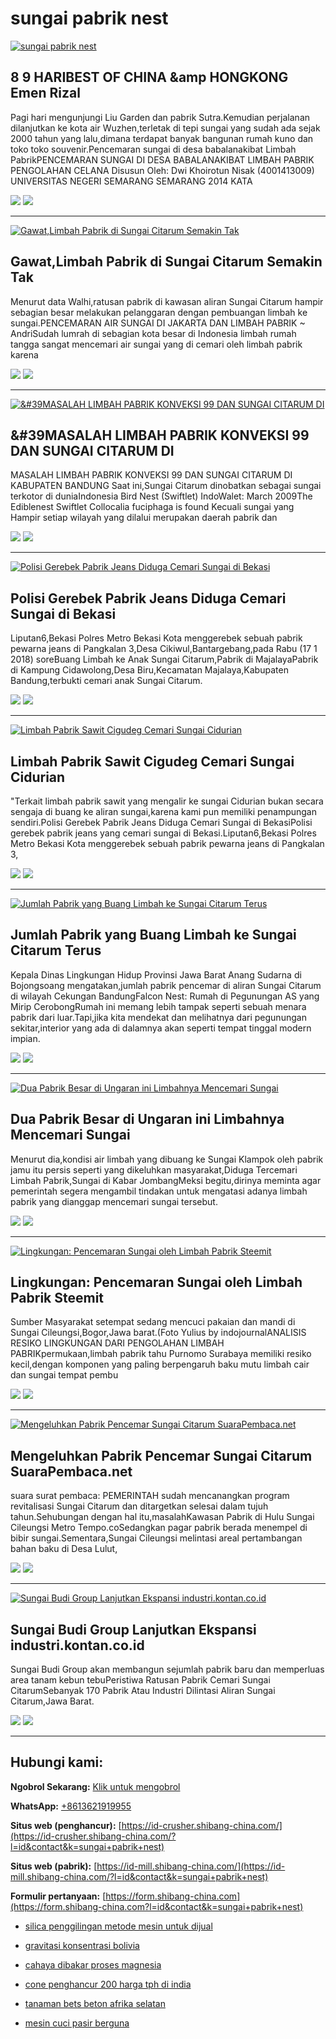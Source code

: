 # sungai pabrik nest

<a href="https://swt.shibang-china.com/?l=id&img&k=sungai+pabrik+nest" target="_blank">![sungai pabrik nest](http://static.shibang-china.com/all-800x300/304.jpg)</a>

## 8 9 HARIBEST OF CHINA &amp HONGKONG Emen Rizal
Pagi hari mengunjungi Liu Garden dan pabrik Sutra.Kemudian perjalanan dilanjutkan ke kota air Wuzhen,terletak di tepi sungai yang sudah ada sejak 2000 tahun yang lalu,dimana terdapat banyak bangunan rumah kuno dan toko toko souvenir.Pencemaran sungai di desa babalanakibat Limbah PabrikPENCEMARAN SUNGAI DI DESA BABALANAKIBAT LIMBAH PABRIK PENGOLAHAN CELANA Disusun Oleh: Dwi Khoirotun Nisak (4001413009) UNIVERSITAS NEGERI SEMARANG SEMARANG 2014 KATA


<a href="https://whatsapp.shibangsoft.com/WhatsApp.php" target="_blank" title="WhatsApp">![](http://static.shibang-china.com/icon/whatsapp.png)</a> <a href="https://swt.shibang-china.com/?l=id&icon&k=sungai+pabrik+nest" target="_blank">![](http://static.shibang-china.com/icon/chat-id.png)</a>

---

<a href="https://swt.shibang-china.com/?l=id&img&k=sungai+pabrik+nest" target="_blank">![Gawat,Limbah Pabrik di Sungai Citarum Semakin Tak](http://static.shibang-china.com/all-800x300/699.jpg)</a>

## Gawat,Limbah Pabrik di Sungai Citarum Semakin Tak
Menurut data Walhi,ratusan pabrik di kawasan aliran Sungai Citarum hampir sebagian besar melakukan pelanggaran dengan pembuangan limbah ke sungai.PENCEMARAN AIR SUNGAI DI JAKARTA DAN LIMBAH PABRIK ~ AndriSudah lumrah di sebagian kota besar di Indonesia limbah rumah tangga sangat mencemari air sungai yang di cemari oleh limbah pabrik karena


<a href="https://whatsapp.shibangsoft.com/WhatsApp.php" target="_blank" title="WhatsApp">![](http://static.shibang-china.com/icon/whatsapp.png)</a> <a href="https://swt.shibang-china.com/?l=id&icon&k=sungai+pabrik+nest" target="_blank">![](http://static.shibang-china.com/icon/chat-id.png)</a>

---

<a href="https://swt.shibang-china.com/?l=id&img&k=sungai+pabrik+nest" target="_blank">![&#39MASALAH LIMBAH PABRIK KONVEKSI 99 DAN SUNGAI CITARUM DI](http://static.shibang-china.com/all-800x300/1304.jpg)</a>

## &#39MASALAH LIMBAH PABRIK KONVEKSI 99 DAN SUNGAI CITARUM DI
MASALAH LIMBAH PABRIK KONVEKSI 99 DAN SUNGAI CITARUM DI KABUPATEN BANDUNG Saat ini,Sungai Citarum dinobatkan sebagai sungai terkotor di duniaIndonesia Bird Nest (Swiftlet) IndoWalet: March 2009The Ediblenest Swiftlet Collocalia fuciphaga is found Kecuali sungai yang Hampir setiap wilayah yang dilalui merupakan daerah pabrik dan


<a href="https://whatsapp.shibangsoft.com/WhatsApp.php" target="_blank" title="WhatsApp">![](http://static.shibang-china.com/icon/whatsapp.png)</a> <a href="https://swt.shibang-china.com/?l=id&icon&k=sungai+pabrik+nest" target="_blank">![](http://static.shibang-china.com/icon/chat-id.png)</a>

---

<a href="https://swt.shibang-china.com/?l=id&img&k=sungai+pabrik+nest" target="_blank">![Polisi Gerebek Pabrik Jeans Diduga Cemari Sungai di Bekasi](http://static.shibang-china.com/all-800x300/1492.jpg)</a>

## Polisi Gerebek Pabrik Jeans Diduga Cemari Sungai di Bekasi
Liputan6,Bekasi Polres Metro Bekasi Kota menggerebek sebuah pabrik pewarna jeans di Pangkalan 3,Desa Cikiwul,Bantargebang,pada Rabu (17 1 2018) soreBuang Limbah ke Anak Sungai Citarum,Pabrik di MajalayaPabrik di Kampung Cidawolong,Desa Biru,Kecamatan Majalaya,Kabupaten Bandung,terbukti cemari anak Sungai Citarum.


<a href="https://whatsapp.shibangsoft.com/WhatsApp.php" target="_blank" title="WhatsApp">![](http://static.shibang-china.com/icon/whatsapp.png)</a> <a href="https://swt.shibang-china.com/?l=id&icon&k=sungai+pabrik+nest" target="_blank">![](http://static.shibang-china.com/icon/chat-id.png)</a>

---

<a href="https://swt.shibang-china.com/?l=id&img&k=sungai+pabrik+nest" target="_blank">![Limbah Pabrik Sawit Cigudeg Cemari Sungai Cidurian](http://static.shibang-china.com/all-800x300/460.jpg)</a>

## Limbah Pabrik Sawit Cigudeg Cemari Sungai Cidurian
"Terkait limbah pabrik sawit yang mengalir ke sungai Cidurian bukan secara sengaja di buang ke aliran sungai,karena kami pun memiliki penampungan sendiri.Polisi Gerebek Pabrik Jeans Diduga Cemari Sungai di BekasiPolisi gerebek pabrik jeans yang cemari sungai di Bekasi.Liputan6,Bekasi Polres Metro Bekasi Kota menggerebek sebuah pabrik pewarna jeans di Pangkalan 3,


<a href="https://whatsapp.shibangsoft.com/WhatsApp.php" target="_blank" title="WhatsApp">![](http://static.shibang-china.com/icon/whatsapp.png)</a> <a href="https://swt.shibang-china.com/?l=id&icon&k=sungai+pabrik+nest" target="_blank">![](http://static.shibang-china.com/icon/chat-id.png)</a>

---

<a href="https://swt.shibang-china.com/?l=id&img&k=sungai+pabrik+nest" target="_blank">![Jumlah Pabrik yang Buang Limbah ke Sungai Citarum Terus](http://static.shibang-china.com/all-800x300/1018.jpg)</a>

## Jumlah Pabrik yang Buang Limbah ke Sungai Citarum Terus
Kepala Dinas Lingkungan Hidup Provinsi Jawa Barat Anang Sudarna di Bojongsoang mengatakan,jumlah pabrik pencemar di aliran Sungai Citarum di wilayah Cekungan BandungFalcon Nest: Rumah di Pegunungan AS yang Mirip CerobongRumah ini memang lebih tampak seperti sebuah menara pabrik dari luar.Tapi,jika kita mendekat dan melihatnya dari pegunungan sekitar,interior yang ada di dalamnya akan seperti tempat tinggal modern impian.


<a href="https://whatsapp.shibangsoft.com/WhatsApp.php" target="_blank" title="WhatsApp">![](http://static.shibang-china.com/icon/whatsapp.png)</a> <a href="https://swt.shibang-china.com/?l=id&icon&k=sungai+pabrik+nest" target="_blank">![](http://static.shibang-china.com/icon/chat-id.png)</a>

---

<a href="https://swt.shibang-china.com/?l=id&img&k=sungai+pabrik+nest" target="_blank">![Dua Pabrik Besar di Ungaran ini Limbahnya Mencemari Sungai](http://static.shibang-china.com/all-800x300/535.jpg)</a>

## Dua Pabrik Besar di Ungaran ini Limbahnya Mencemari Sungai
Menurut dia,kondisi air limbah yang dibuang ke Sungai Klampok oleh pabrik jamu itu persis seperti yang dikeluhkan masyarakat,Diduga Tercemari Limbah Pabrik,Sungai di Kabar JombangMeksi begitu,dirinya meminta agar pemerintah segera mengambil tindakan untuk mengatasi adanya limbah pabrik yang dianggap mencemari sungai tersebut.


<a href="https://whatsapp.shibangsoft.com/WhatsApp.php" target="_blank" title="WhatsApp">![](http://static.shibang-china.com/icon/whatsapp.png)</a> <a href="https://swt.shibang-china.com/?l=id&icon&k=sungai+pabrik+nest" target="_blank">![](http://static.shibang-china.com/icon/chat-id.png)</a>

---

<a href="https://swt.shibang-china.com/?l=id&img&k=sungai+pabrik+nest" target="_blank">![Lingkungan: Pencemaran Sungai oleh Limbah Pabrik Steemit](http://static.shibang-china.com/all-800x300/1064.jpg)</a>

## Lingkungan: Pencemaran Sungai oleh Limbah Pabrik Steemit
Sumber Masyarakat setempat sedang mencuci pakaian dan mandi di Sungai Cileungsi,Bogor,Jawa barat.(Foto Yulius by indojournalANALISIS RESIKO LINGKUNGAN DARI PENGOLAHAN LIMBAH PABRIKpermukaan,limbah pabrik tahu Purnomo Surabaya memiliki resiko kecil,dengan komponen yang paling berpengaruh baku mutu limbah cair dan sungai tempat pembu


<a href="https://whatsapp.shibangsoft.com/WhatsApp.php" target="_blank" title="WhatsApp">![](http://static.shibang-china.com/icon/whatsapp.png)</a> <a href="https://swt.shibang-china.com/?l=id&icon&k=sungai+pabrik+nest" target="_blank">![](http://static.shibang-china.com/icon/chat-id.png)</a>

---

<a href="https://swt.shibang-china.com/?l=id&img&k=sungai+pabrik+nest" target="_blank">![Mengeluhkan Pabrik Pencemar Sungai Citarum SuaraPembaca.net](http://static.shibang-china.com/all-800x300/1053.jpg)</a>

## Mengeluhkan Pabrik Pencemar Sungai Citarum SuaraPembaca.net
suara surat pembaca: PEMERINTAH sudah mencanangkan program revitalisasi Sungai Citarum dan ditargetkan selesai dalam tujuh tahun.Sehubungan dengan hal itu,masalahKawasan Pabrik di Hulu Sungai Cileungsi Metro Tempo.coSedangkan pagar pabrik berada menempel di bibir sungai.Sementara,Sungai Cileungsi melintasi areal pertambangan bahan baku di Desa Lulut,


<a href="https://whatsapp.shibangsoft.com/WhatsApp.php" target="_blank" title="WhatsApp">![](http://static.shibang-china.com/icon/whatsapp.png)</a> <a href="https://swt.shibang-china.com/?l=id&icon&k=sungai+pabrik+nest" target="_blank">![](http://static.shibang-china.com/icon/chat-id.png)</a>

---

<a href="https://swt.shibang-china.com/?l=id&img&k=sungai+pabrik+nest" target="_blank">![Sungai Budi Group Lanjutkan Ekspansi industri.kontan.co.id](http://static.shibang-china.com/all-800x300/1486.jpg)</a>

## Sungai Budi Group Lanjutkan Ekspansi industri.kontan.co.id
Sungai Budi Group akan membangun sejumlah pabrik baru dan memperluas area tanam kebun tebuPeristiwa Ratusan Pabrik Cemari Sungai CitarumSebanyak 170 Pabrik Atau Industri Dilintasi Aliran Sungai Citarum,Jawa Barat.


<a href="https://whatsapp.shibangsoft.com/WhatsApp.php" target="_blank" title="WhatsApp">![](http://static.shibang-china.com/icon/whatsapp.png)</a> <a href="https://swt.shibang-china.com/?l=id&icon&k=sungai+pabrik+nest" target="_blank">![](http://static.shibang-china.com/icon/chat-id.png)</a>

---
## Hubungi kami:

**Ngobrol Sekarang:** [Klik untuk mengobrol](https://swt.shibang-china.com?l=id&contact&k=sungai+pabrik+nest)

**WhatsApp:**  [+8613621919955](https://whatsapp.shibangsoft.com/WhatsApp.php)

**Situs web (penghancur):** [https://id-crusher.shibang-china.com/](https://id-crusher.shibang-china.com/?l=id&contact&k=sungai+pabrik+nest)

**Situs web (pabrik):** [https://id-mill.shibang-china.com/](https://id-mill.shibang-china.com/?l=id&contact&k=sungai+pabrik+nest)

**Formulir pertanyaan:** [https://form.shibang-china.com](https://form.shibang-china.com?l=id&contact&k=sungai+pabrik+nest)

* [silica penggilingan metode mesin untuk dijual](../37/silica%20penggilingan%20metode%20mesin%20untuk%20dijual.md)

* [gravitasi konsentrasi bolivia](../34/gravitasi%20konsentrasi%20bolivia.md)

* [cahaya dibakar proses magnesia](../33/cahaya%20dibakar%20proses%20magnesia.md)

* [cone penghancur 200 harga tph di india](../35/cone%20penghancur%20200%20harga%20tph%20di%20india.md)

* [tanaman bets beton afrika selatan](../40/tanaman%20bets%20beton%20afrika%20selatan.md)

* [mesin cuci pasir berguna](../38/mesin%20cuci%20pasir%20berguna.md)